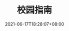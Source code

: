 ---
title: "校园指南"
description: ""
date: 2021-06-17T18:28:07+08:00
draft: false
weight: 0
collapsible: true
---
